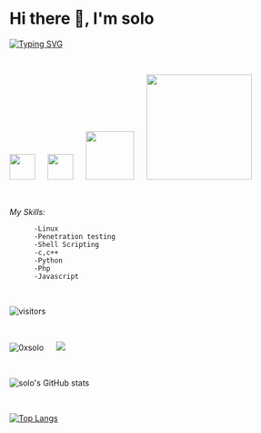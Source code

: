 <!--
**0xS0l0/0xS0l0** is a ✨ _special_ ✨ repository because its `README.md` (this file) appears on your GitHub profile.
-->

# __Hi there 👋, I'm solo__

[![Typing SVG](https://readme-typing-svg.herokuapp.com?color=%233AFFB8&lines=Pentester;Student;CTF+Player;Linux+User)](https://git.io/typing-svg)

<br>

<a href="https://www.instagram.com/0xsolo/" target="_blank"><img width="45px" src="https://cdn2.iconfinder.com/data/icons/social-media-2285/512/1_Instagram_colored_svg_1-512.png" /></a> &emsp; <a href="https://twitter.com/0xS0l0" target="_blank"><img width="45px" src="https://cdn2.iconfinder.com/data/icons/social-media-2285/512/1_Twitter_colored_svg-512.png"></a> &emsp; <a href="https://www.tryhackme.com/p/0xsolo" target="_blank"><img width="85px" src="https://assets.tryhackme.com/img/logo/tryhackme_logo_full.svg"></a> &emsp; <a href="https://app.hackthebox.eu/profile/309434" target="_blank"><img width="185x" src="https://app.hackthebox.eu/images/logos/logo-htb.svg"></a>
          

 <br>
 

_My Skills:_

          -Linux
          -Penetration testing
          -Shell Scripting
          -c,c++
          -Python
          -Php
          -Javascript
 <br>
 
 ![visitors](https://visitor-badge.laobi.icu/badge?page_id=0xS0l0)
 
 <br>

 ![0xsolo](https://user-images.githubusercontent.com/53935554/134203864-96d4d759-6462-4d1d-9a8b-95c4b3b7fb07.png) &emsp; <img src="http://www.hackthebox.eu/badge/image/309434">

 <br>

![solo's GitHub stats](https://github-readme-stats.vercel.app/api?username=0xS0l0&show_icons=true&theme=tokyonight)                                             

<br>

[![Top Langs](https://github-readme-stats.vercel.app/api/top-langs/?username=0xS0l0&layout=compact)](https://github.com/anuraghazra/github-readme-stats)

<!--
[![solo's github activity graph](https://activity-graph.herokuapp.com/graph?username=0xS0l0&theme=redical)](https://github.com/ashutosh00710/github-readme-activity-graph)
-->




